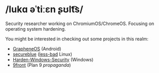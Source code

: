 # /lukɑ əˈtiːɛn ʂʊlt͡s/

Security researcher working on ChromiumOS/ChromeOS. Focusing on operating system hardening.

You might be interested in checking out some projects in this realm:

* [GrapheneOS](https://grapheneos.org) (Android)
* [secureblue](https://github.com/secureblue/secureblue) ([less-bad](https://madaidans-insecurities.github.io/linux.html) Linux)
* [Harden-Windows-Security](https://github.com/HotCakeX/Harden-Windows-Security) (Windows)
* [9front](https://9front.org) (Plan 9 _propaganda_)
